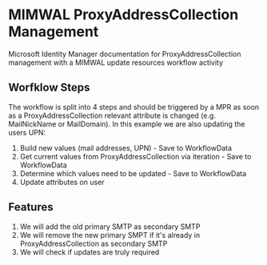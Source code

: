 MIMWAL ProxyAddressCollection Management
=============

Microsoft Identity Manager documentation for ProxyAddressCollection management with a MIMWAL update resources workflow activity

Worfklow Steps
-------
The workflow is split into 4 steps and should be triggered by a MPR as soon as a ProxyAddressCollection relevant attribute is changed (e.g. MailNickName or MailDomain). In this example we are also updating the users UPN:

  1. Build new values (mail addresses, UPN) - Save to WorkflowData
  2. Get current values from ProxyAddressCollection via iteration - Save to WorkflowData
  3. Determine which values need to be updated - Save to WorkflowData
  4. Update attributes on user
  
Features
-------
  1. We will add the old primary SMTP as secondary SMTP
  2. We will remove the new primary SMPT if it's already in ProxyAddressCollection as secondary SMTP
  3. We will check if updates are truly required
